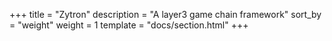 +++
title = "Zytron"
description = "A layer3 game chain framework"
sort_by = "weight"
weight = 1
template = "docs/section.html"
+++
